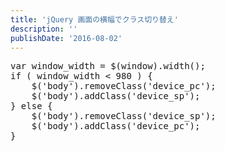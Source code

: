 ```yaml
---
title: 'jQuery 画面の横幅でクラス切り替え'
description: ''
publishDate: '2016-08-02'
---
```


<pre class="brush: jscript; title: ; notranslate" title="">var window_width = $(window).width();
if ( window_width &lt; 980 ) {
	$('body').removeClass('device_pc');
	$('body').addClass('device_sp');
} else {
	$('body').removeClass('device_sp');
	$('body').addClass('device_pc');
}
</pre>

